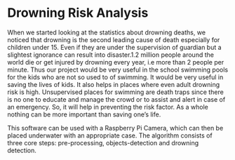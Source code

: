 # Drowning Risk Analysis
When we started looking at the statistics about drowning deaths, we noticed that drowning is the second leading cause of death especially for children under 15. Even if they are under the supervision of guardian but a slightest ignorance can result into disaster.1.2 million people around the world die or get injured by drowning every year, i.e more than 2 people per minute.
Thus our project would be very useful in the school swimming pools for the kids who are not so used to of swimming. It would be very useful in saving the lives of kids. It also helps in places where even adult drowning risk is high.
Unsupervised places for swimming are death traps since there is no one to educate and manage the crowd or to assist and alert in case of an emergency. So, it will help in preventing the risk factor. As a whole nothing can be more important than saving one’s life.


This software can be used with a Raspberry Pi Camera, which can then be placed underwater with an appropriate case.
The algorithm consists of three core steps: pre-processing, objects-detection and drowning detection.
